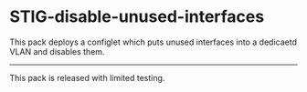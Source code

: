 # STIG-disable-unused-interfaces

This pack deploys a configlet which puts unused interfaces into a dedicaetd VLAN and disables them.
  
---
  
This pack is released with limited testing.
